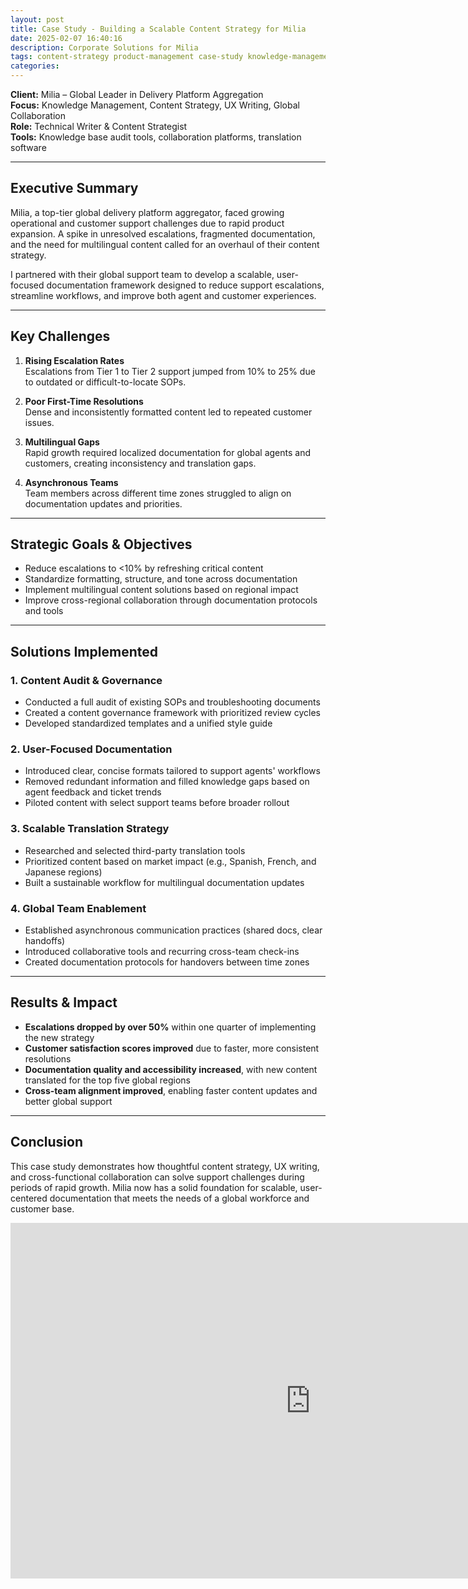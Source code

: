 ```yaml
---
layout: post
title: Case Study - Building a Scalable Content Strategy for Milia
date: 2025-02-07 16:40:16
description: Corporate Solutions for Milia
tags: content-strategy product-management case-study knowledge-management
categories:
---
```



**Client:** Milia – Global Leader in Delivery Platform Aggregation  
**Focus:** Knowledge Management, Content Strategy, UX Writing, Global Collaboration  
**Role:** Technical Writer & Content Strategist  
**Tools:** Knowledge base audit tools, collaboration platforms, translation software

---

## Executive Summary

Milia, a top-tier global delivery platform aggregator, faced growing operational and customer support challenges due to rapid product expansion. A spike in unresolved escalations, fragmented documentation, and the need for multilingual content called for an overhaul of their content strategy.

I partnered with their global support team to develop a scalable, user-focused documentation framework designed to reduce support escalations, streamline workflows, and improve both agent and customer experiences.

---

## Key Challenges

1. **Rising Escalation Rates**  
   Escalations from Tier 1 to Tier 2 support jumped from 10% to 25% due to outdated or difficult-to-locate SOPs.

2. **Poor First-Time Resolutions**  
   Dense and inconsistently formatted content led to repeated customer issues.

3. **Multilingual Gaps**  
   Rapid growth required localized documentation for global agents and customers, creating inconsistency and translation gaps.

4. **Asynchronous Teams**  
   Team members across different time zones struggled to align on documentation updates and priorities.

---

## Strategic Goals & Objectives

- Reduce escalations to <10% by refreshing critical content  
- Standardize formatting, structure, and tone across documentation  
- Implement multilingual content solutions based on regional impact  
- Improve cross-regional collaboration through documentation protocols and tools

---

## Solutions Implemented

### 1. Content Audit & Governance

- Conducted a full audit of existing SOPs and troubleshooting documents  
- Created a content governance framework with prioritized review cycles  
- Developed standardized templates and a unified style guide

### 2. User-Focused Documentation

- Introduced clear, concise formats tailored to support agents' workflows  
- Removed redundant information and filled knowledge gaps based on agent feedback and ticket trends  
- Piloted content with select support teams before broader rollout

### 3. Scalable Translation Strategy

- Researched and selected third-party translation tools  
- Prioritized content based on market impact (e.g., Spanish, French, and Japanese regions)  
- Built a sustainable workflow for multilingual documentation updates

### 4. Global Team Enablement

- Established asynchronous communication practices (shared docs, clear handoffs)  
- Introduced collaborative tools and recurring cross-team check-ins  
- Created documentation protocols for handovers between time zones

---

## Results & Impact

- **Escalations dropped by over 50%** within one quarter of implementing the new strategy  
- **Customer satisfaction scores improved** due to faster, more consistent resolutions  
- **Documentation quality and accessibility increased**, with new content translated for the top five global regions  
- **Cross-team alignment improved**, enabling faster content updates and better global support

---

## Conclusion

This case study demonstrates how thoughtful content strategy, UX writing, and cross-functional collaboration can solve support challenges during periods of rapid growth. Milia now has a solid foundation for scalable, user-centered documentation that meets the needs of a global workforce and customer base.


<iframe src="https://docs.google.com/presentation/d/e/2PACX-1vTfHuWnaGapeB-6xl2F6oryMmiw7VcpDs0AMl9Vl5exqZLXoUtHAK5q2Jqj7HisTBukKiW83TNxy9rV/pubembed?start=true&loop=true&delayms=3000" frameborder="0" width="960" height="569" allowfullscreen="true" mozallowfullscreen="true" webkitallowfullscreen="true"></iframe>
